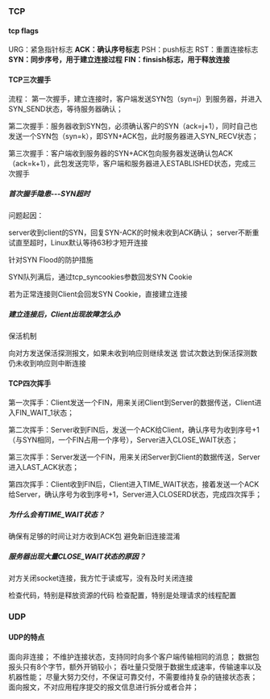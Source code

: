 ### TCP

#### tcp flags

URG：紧急指针标志
**ACK：确认序号标志**
PSH：push标志
RST：重置连接标志
**SYN：同步序号，用于建立连接过程**
**FIN：finsish标志，用于释放连接**

#### TCP三次握手

流程：
第一次握手，建立连接时，客户端发送SYN包（syn=j）到服务器，并进入SYN_SEND状态，等待服务器确认；

第二次握手：服务器收到SYN包，必须确认客户的SYN（ack=j+1），同时自己也发送一个SYN包（syn=k），即SYN+ACK包，此时服务器进入SYN_RECV状态；

第三次握手：客户端收到服务器的SYN+ACK包向服务器发送确认包ACK（ack=k+1），此包发送完毕，客户端和服务器进入ESTABLISHED状态，完成三次握手

##### 首次握手隐患---SYN超时

问题起因：

server收到client的SYN，回复SYN-ACK的时候未收到ACK确认；
server不断重试直至超时，Linux默认等待63秒才短开连接

针对SYN Flood的防护措施

SYN队列满后，通过tcp_syncookies参数回发SYN Cookie

若为正常连接则Client会回发SYN Cookie，直接建立连接

##### 建立连接后，Client出现故障怎么办

保活机制

向对方发送保活探测报文，如果未收到响应则继续发送
尝试次数达到保活探测数仍未收到响应则中断连接

#### TCP四次挥手

第一次挥手：Client发送一个FIN，用来关闭Client到Server的数据传送，Client进入FIN_WAIT_1状态；

第二次挥手：Server收到FIN后，发送一个ACK给Client，确认序号为收到序号+1（与SYN相同，一个FIN占用一个序号），Server进入CLOSE_WAIT状态；

第三次挥手：Server发送一个FIN，用来关闭Server到Client的数据传送，Server进入LAST_ACK状态；

第四次挥手：Client收到FIN后，Client进入TIME_WAIT状态，接着发送一个ACK给Server，确认序号为收到序号+1，Server进入CLOSERD状态，完成四次挥手；

##### 为什么会有TIME_WAIT状态？

确保有足够的时间让对方收到ACK包
避免新旧连接混淆

##### 服务器出现大量CLOSE_WAIT状态的原因？

对方关闭socket连接，我方忙于读或写，没有及时关闭连接

检查代码，特别是释放资源的代码
检查配置，特别是处理请求的线程配置

### UDP

#### UDP的特点

面向非连接；
不维护连接状态，支持同时向多个客户端传输相同的消息；
数据包报头只有8个字节，额外开销较小；
吞吐量只受限于数据生成速率，传输速率以及机器性能；
尽量大努力交付，不保证可靠交付，不需要维持复杂的链接状态表；
面向报文，不对应用程序提交的报文信息进行拆分或者合并；

